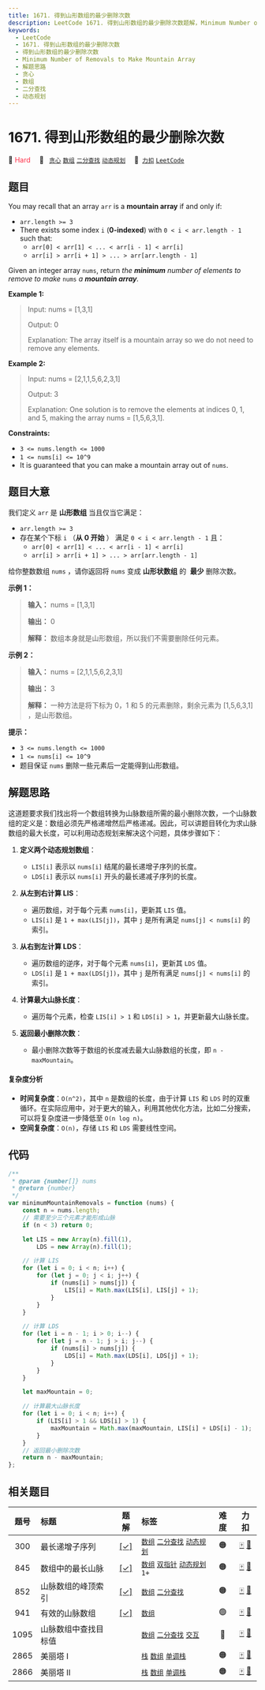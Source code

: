 ```yaml
---
title: 1671. 得到山形数组的最少删除次数
description: LeetCode 1671. 得到山形数组的最少删除次数题解，Minimum Number of Removals to Make Mountain Array，包含解题思路、复杂度分析以及完整的 JavaScript 代码实现。
keywords:
  - LeetCode
  - 1671. 得到山形数组的最少删除次数
  - 得到山形数组的最少删除次数
  - Minimum Number of Removals to Make Mountain Array
  - 解题思路
  - 贪心
  - 数组
  - 二分查找
  - 动态规划
---
```


# 1671. 得到山形数组的最少删除次数

🔴 <font color=#ff334b>Hard</font>&emsp; 🔖&ensp; [`贪心`](/tag/greedy.md) [`数组`](/tag/array.md) [`二分查找`](/tag/binary-search.md) [`动态规划`](/tag/dynamic-programming.md)&emsp; 🔗&ensp;[`力扣`](https://leetcode.cn/problems/minimum-number-of-removals-to-make-mountain-array) [`LeetCode`](https://leetcode.com/problems/minimum-number-of-removals-to-make-mountain-array)

## 题目

You may recall that an array `arr` is a **mountain array** if and only if:

- `arr.length >= 3`
- There exists some index `i` (**0-indexed**) with `0 < i < arr.length - 1` such that:
  - `arr[0] < arr[1] < ... < arr[i - 1] < arr[i]`
  - `arr[i] > arr[i + 1] > ... > arr[arr.length - 1]`

Given an integer array `nums`​​​, return _the **minimum** number of elements to remove to make_ `nums` _a **mountain array**._

**Example 1:**

> Input: nums = [1,3,1]
>
> Output: 0
>
> Explanation: The array itself is a mountain array so we do not need to remove any elements.

**Example 2:**

> Input: nums = [2,1,1,5,6,2,3,1]
>
> Output: 3
>
> Explanation: One solution is to remove the elements at indices 0, 1, and 5, making the array nums = [1,5,6,3,1].

**Constraints:**

- `3 <= nums.length <= 1000`
- `1 <= nums[i] <= 10^9`
- It is guaranteed that you can make a mountain array out of `nums`.

## 题目大意

我们定义 `arr` 是 **山形数组** 当且仅当它满足：

- `arr.length >= 3`
- 存在某个下标 `i` （**从 0 开始** ） 满足 `0 < i < arr.length - 1` 且：
  - `arr[0] < arr[1] < ... < arr[i - 1] < arr[i]`
  - `arr[i] > arr[i + 1] > ... > arr[arr.length - 1]`

给你整数数组 `nums`​ ，请你返回将 `nums` 变成 **山形状数组** 的 ​ **最少** 删除次数。

**示例 1：**

> **输入：** nums = [1,3,1]
>
> **输出：** 0
>
> **解释：** 数组本身就是山形数组，所以我们不需要删除任何元素。

**示例 2：**

> **输入：** nums = [2,1,1,5,6,2,3,1]
>
> **输出：** 3
>
> **解释：** 一种方法是将下标为 0，1 和 5 的元素删除，剩余元素为 [1,5,6,3,1] ，是山形数组。

**提示：**

- `3 <= nums.length <= 1000`
- `1 <= nums[i] <= 10^9`
- 题目保证 `nums` 删除一些元素后一定能得到山形数组。

## 解题思路

这道题要求我们找出将一个数组转换为山脉数组所需的最小删除次数，一个山脉数组的定义是：数组必须先严格递增然后严格递减。因此，可以讲题目转化为求山脉数组的最大长度，可以利用动态规划来解决这个问题，具体步骤如下：

1. **定义两个动态规划数组**：

   - `LIS[i]` 表示以 `nums[i]` 结尾的最长递增子序列的长度。
   - `LDS[i]` 表示以 `nums[i]` 开头的最长递减子序列的长度。

2. **从左到右计算 LIS**：

   - 遍历数组，对于每个元素 `nums[i]`，更新其 `LIS` 值。
   - `LIS[i]` 是 `1 + max(LIS[j])`，其中 `j` 是所有满足 `nums[j] < nums[i]` 的索引。

3. **从右到左计算 LDS**：

   - 遍历数组的逆序，对于每个元素 `nums[i]`，更新其 `LDS` 值。
   - `LDS[i]` 是 `1 + max(LDS[j])`，其中 `j` 是所有满足 `nums[j] < nums[i]` 的索引。

4. **计算最大山脉长度**：

   - 遍历每个元素，检查 `LIS[i] > 1` 和 `LDS[i] > 1`，并更新最大山脉长度。

5. **返回最小删除次数**：
   - 最小删除次数等于数组的长度减去最大山脉数组的长度，即 `n - maxMountain`。

#### 复杂度分析

- **时间复杂度**：`O(n^2)`，其中 `n` 是数组的长度，由于计算 `LIS` 和 `LDS` 时的双重循环。在实际应用中，对于更大的输入，利用其他优化方法，比如二分搜索，可以将复杂度进一步降低至 `O(n log n)`。
- **空间复杂度**：`O(n)`，存储 `LIS` 和 `LDS` 需要线性空间。

## 代码

```javascript
/**
 * @param {number[]} nums
 * @return {number}
 */
var minimumMountainRemovals = function (nums) {
	const n = nums.length;
	// 需要至少三个元素才能形成山脉
	if (n < 3) return 0;

	let LIS = new Array(n).fill(1),
		LDS = new Array(n).fill(1);

	// 计算 LIS
	for (let i = 0; i < n; i++) {
		for (let j = 0; j < i; j++) {
			if (nums[i] > nums[j]) {
				LIS[i] = Math.max(LIS[i], LIS[j] + 1);
			}
		}
	}

	// 计算 LDS
	for (let i = n - 1; i > 0; i--) {
		for (let j = n - 1; j > i; j--) {
			if (nums[i] > nums[j]) {
				LDS[i] = Math.max(LDS[i], LDS[j] + 1);
			}
		}
	}

	let maxMountain = 0;

	// 计算最大山脉长度
	for (let i = 0; i < n; i++) {
		if (LIS[i] > 1 && LDS[i] > 1) {
			maxMountain = Math.max(maxMountain, LIS[i] + LDS[i] - 1);
		}
	}
	// 返回最小删除次数
	return n - maxMountain;
};
```

## 相关题目

<!-- prettier-ignore -->
| 题号 | 标题 | 题解 | 标签 | 难度 | 力扣 |
| :------: | :------ | :------: | :------ | :------: | :------: |
| 300 | 最长递增子序列 | [[✓]](/problem/0300.md) |  [`数组`](/tag/array.md) [`二分查找`](/tag/binary-search.md) [`动态规划`](/tag/dynamic-programming.md) | 🟠 | [🀄️](https://leetcode.cn/problems/longest-increasing-subsequence) [🔗](https://leetcode.com/problems/longest-increasing-subsequence) |
| 845 | 数组中的最长山脉 | [[✓]](/problem/0845.md) |  [`数组`](/tag/array.md) [`双指针`](/tag/two-pointers.md) [`动态规划`](/tag/dynamic-programming.md) `1+` | 🟠 | [🀄️](https://leetcode.cn/problems/longest-mountain-in-array) [🔗](https://leetcode.com/problems/longest-mountain-in-array) |
| 852 | 山脉数组的峰顶索引 | [[✓]](/problem/0852.md) |  [`数组`](/tag/array.md) [`二分查找`](/tag/binary-search.md) | 🟠 | [🀄️](https://leetcode.cn/problems/peak-index-in-a-mountain-array) [🔗](https://leetcode.com/problems/peak-index-in-a-mountain-array) |
| 941 | 有效的山脉数组 | [[✓]](/problem/0941.md) |  [`数组`](/tag/array.md) | 🟢 | [🀄️](https://leetcode.cn/problems/valid-mountain-array) [🔗](https://leetcode.com/problems/valid-mountain-array) |
| 1095 | 山脉数组中查找目标值 |  |  [`数组`](/tag/array.md) [`二分查找`](/tag/binary-search.md) [`交互`](/tag/interactive.md) | 🔴 | [🀄️](https://leetcode.cn/problems/find-in-mountain-array) [🔗](https://leetcode.com/problems/find-in-mountain-array) |
| 2865 | 美丽塔 I |  |  [`栈`](/tag/stack.md) [`数组`](/tag/array.md) [`单调栈`](/tag/monotonic-stack.md) | 🟠 | [🀄️](https://leetcode.cn/problems/beautiful-towers-i) [🔗](https://leetcode.com/problems/beautiful-towers-i) |
| 2866 | 美丽塔 II |  |  [`栈`](/tag/stack.md) [`数组`](/tag/array.md) [`单调栈`](/tag/monotonic-stack.md) | 🟠 | [🀄️](https://leetcode.cn/problems/beautiful-towers-ii) [🔗](https://leetcode.com/problems/beautiful-towers-ii) |